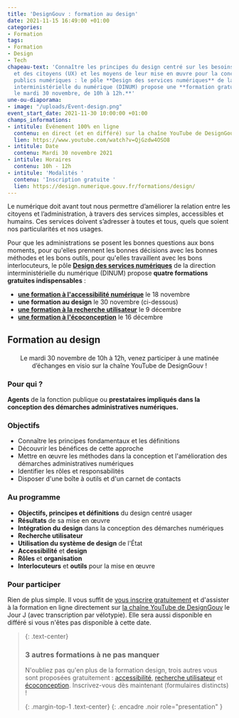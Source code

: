 ```yaml
---
title: 'DesignGouv : formation au design'
date: 2021-11-15 16:49:00 +01:00
categories:
- Formation
tags:
- Formation
- Design
- Tech
chapeau-text: 'Connaître les principes du design centré sur les besoins des usagers
  et des citoyens (UX) et les moyens de leur mise en œuvre pour la conception de services
  publics numériques : le pôle **Design des services numériques** de la direction
  interministérielle du numérique (DINUM) propose une **formation gratuite au design,
  le mardi 30 novembre, de 10h à 12h.**'
une-ou-diaporama:
- image: "/uploads/Event-design.png"
event_start_date: 2021-11-30 10:00:00 +01:00
champs_informations:
- intitule: Événement 100% en ligne
  contenu: en direct (et en différé) sur la chaîne YouTube de DesignGouv
  lien: https://www.youtube.com/watch?v=QjGzdw4OSO8
- intitule: Date
  contenu: Mardi 30 novembre 2021
- intitule: Horaires
  contenu: 10h - 12h
- intitule: 'Modalités '
  contenu: 'Inscription gratuite '
  lien: https://design.numerique.gouv.fr/formations/design/
---
```


Le numérique doit avant tout nous permettre d’améliorer la relation entre les citoyens et l’administration, à travers des services simples, accessibles et humains. Ces services doivent s’adresser à toutes et tous, quels que soient nos particularités et nos usages.

Pour que les administrations se posent les bonnes questions aux bons moments, pour qu'elles prennent les bonnes décisions avec les bonnes méthodes et les bons outils, pour qu'elles travaillent avec les bons interlocuteurs, le pôle [**Design des services numériques**](https://design.numerique.gouv.fr/ "Design des services numériques - Lien externe") de la direction interministérielle du numérique (DINUM) propose **quatre formations gratuites indispensables** : 
* **[une formation à l'accessibilité numérique](https://www.numerique.gouv.fr/agenda/designgouv-formation-accessibilite-numerique/)** le 18 novembre 
* **une formation au design** le 30 novembre (ci-dessous) 
* **[une formation à la recherche utilisateur](https://www.numerique.gouv.fr/agenda/designgouv-formation-recherche-utilisateur/)** le 9 décembre 
* **[une formation à l'écoconception](https://www.numerique.gouv.fr/agenda/designgouv-formation-ecoconception/)** le 16 décembre

<h2 class="text-center">Formation au design</h2>
<div class="encadre"> <p style="margin-top: 20px; text-align:center;">Le mardi 30 novembre de 10h à 12h, venez participer à une matinée d’échanges en visio sur la chaîne YouTube de DesignGouv&nbsp;!</p> </div>

<h3 class="h2">Pour qui ?</h3>

**Agents** de la fonction publique ou **prestataires impliqués dans la conception des démarches administratives numériques.** 

<h3 class="h2">Objectifs</h3>

* Connaître les principes fondamentaux et les définitions
* Découvrir les bénéfices de cette approche
* Mettre en œuvre les méthodes dans la conception et l'amélioration des démarches administratives numériques
* Identifier les rôles et responsabilités
* Disposer d'une boîte à outils et d'un carnet de contacts

<h3 class="h2">Au programme</h3>

* **Objectifs, principes et définitions** du design centré usager
* **Résultats** de sa mise en œuvre
* **Intégration du design** dans la conception des démarches numériques
* **Recherche utilisateur**
* **Utilisation du système de design** de l'État
* **Accessibilité** et **design**
* **Rôles** et **organisation**
* **Interlocuteurs** et **outils** pour la mise en œuvre

<h3 class="h2">Pour participer</h3>

Rien de plus simple. Il vous suffit de [vous inscrire gratuitement](https://design.numerique.gouv.fr/formations/design/) et d'assister à la formation en ligne directement sur [la chaîne YouTube de DesignGouv](https://www.youtube.com/channel/UCMH9lC8dSlRVRfb0LoKuJZw/featured) le Jour J (avec transcription par vélotypie). Elle sera aussi disponible en différé si vous n'êtes pas disponible à cette date.

> {: .text-center}
>
> ### 3 autres formations à ne pas manquer
>
> N'oubliez pas qu'en plus de la formation design, trois autres vous sont proposées gratuitement : [accessibilité](https://design.numerique.gouv.fr/formations/accessibilite/), [recherche utilisateur](https://design.numerique.gouv.fr/formations/recherche-utilisateur/) et [écoconception](https://design.numerique.gouv.fr/formations/ecoconception/). Inscrivez-vous dès maintenant (formulaires distincts) !
>
> {: .margin-top-1 .text-center}
{: .encadre .noir role="presentation" }